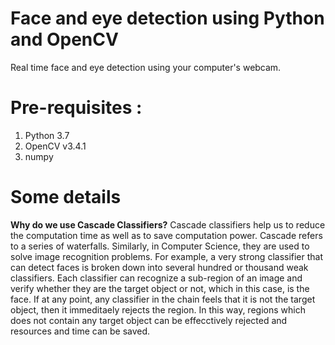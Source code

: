 # Face and eye detection using Python and OpenCV

Real time face and eye detection using your computer's webcam.

# **Pre-requisites :**
1. Python 3.7
2. OpenCV v3.4.1
3. numpy

# **Some details**
**Why do we use Cascade Classifiers?**
Cascade classifiers help us to reduce the computation time as well as to save computation power.
Cascade refers to a series of waterfalls. Similarly, in Computer Science, they are used to solve image recognition problems.
For example, a very strong classifier that can detect faces is broken down into several hundred or thousand weak classifiers.
Each classifier can recognize a sub-region of an image and verify whether they are the target object or not, which in this case, is the face.
If at any point, any classifier in the chain feels that it is not the target object, then it immeditaely rejects the region.
In this way, regions which does not contain any target object can be effecctively rejected and resources and time can be saved.

